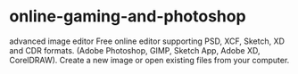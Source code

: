 # online-gaming-and-photoshop
advanced image editor Free online editor supporting PSD, XCF, Sketch, XD and CDR formats. (Adobe Photoshop, GIMP, Sketch App, Adobe XD, CorelDRAW). Create a new image or open existing files from your computer.
